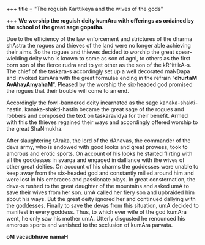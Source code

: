 +++
title = "The roguish Karttikeya and the wives of the gods"

+++
**We worship the roguish deity kumAra with offerings as ordained by the
school of the great sage gopatha.**

Due to the efficiency of the law enforcement and strictures of the
dharma shAstra the rogues and thieves of the land were no longer able
achieving their aims. So the rogues and thieves decided to worship the
great spear-wielding deity who is known to some as son of agni, to
others as the first born son of the fierce rudra and to yet other as the
son of the kR^ittikA-s. The chief of the taskara-s accordingly set up a
well decorated maNDapa and invoked kumAra with the great formulae ending
in the refrain “**dhurtaM AvAhayAmyahaM**“. Pleased by the worship the
six-headed god promised the rogues that their trouble will come to an
end.

Accordingly the fowl-bannered deity incarnated as the sage
kanaka-shakti-hastin. kanaka-shakti-hastin became the great sage of the
rogues and robbers and composed the text on taskaravidya for their
benefit. Armed with this the thieves regained their ways and accordingly
offered worship to the great ShaNmukha.

After slaughtering tAraka, the lord of the dAnavas, the commander of the
deva army, who is endowed with good looks and great prowess, took to
amorous and erotic sports. On account of his looks he started flirting
with all the goddesses in svarga and engaged in dalliance with the wives
of other great deities. On account of his charms the goddesses were
unable to keep away from the six-headed god and constantly milled around
him and were lost in his embraces and passionate plays. In great
consternation, the deva-s rushed to the great daughter of the mountains
and asked umA to save their wives from her son. umA called her fiery son
and upbraided him about his ways. But the great deity ignored her and
continued dallying with the goddesses. Finally to save the devas from
this situation, umA decided to manifest in every goddess. Thus, to which
ever wife of the god kumAra went, he only saw his mother umA. Utterly
disgusted he renounced his amorous sports and vanished to the seclusion
of kumAra parvata.

**oM vacadbhuve namaH**
